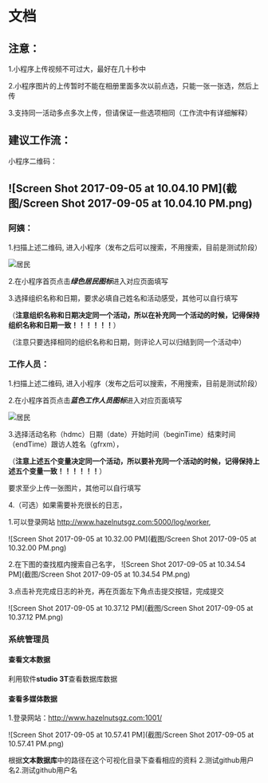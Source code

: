 # 文档

## 注意：

1.小程序上传视频不可过大，最好在几十秒中

2.小程序图片的上传暂时不能在相册里面多次以前点选，只能一张一张选，然后上传

3.支持同一活动多点多次上传，但请保证一些选项相同（工作流中有详细解释）





## 建议工作流： 



小程序二维码：

## ![Screen Shot 2017-09-05 at 10.04.10 PM](截图/Screen Shot 2017-09-05 at 10.04.10 PM.png)

### 阿姨：

1.扫描上述二维码, 进入小程序（发布之后可以搜索，不用搜索，目前是测试阶段）

 ![居民](截图/居民.png)





2.在小程序首页点击***绿色居民图标***进入对应页面填写

3.选择组织名称和日期，要求必填自己姓名和活动感受，其他可以自行填写

（**注意组织名称和日期决定同一个活动，所以在补充同一个活动的时候，记得保持组织名称和日期一致！！！！！！**）

（注意只要选择相同的组织名称和日期，则评论人可以归结到同一个活动中）



### 工作人员：

1.扫描上述二维码, 进入小程序（发布之后可以搜索，不用搜索，目前是测试阶段）

2.在小程序首页点击***蓝色工作人员图标***进入对应页面填写

 ![居民](截图/居民.png)





3.选择活动名称（hdmc）日期（date）开始时间（beginTime）结束时间（endTime）跟访人姓名（gfrxm），

（**注意上述五个变量决定同一个活动，所以要补充同一个活动的时候，记得保持上述五个变量一致！！！！！！**）

要求至少上传一张图片，其他可以自行填写





4.（可选）如果需要补充很长的日志，

1.可以登录网站 http://www.hazelnutsgz.com:5000/log/worker,

 ![Screen Shot 2017-09-05 at 10.32.00 PM](截图/Screen Shot 2017-09-05 at 10.32.00 PM.png)

2.在下图的查找框内搜索自己名字， ![Screen Shot 2017-09-05 at 10.34.54 PM](截图/Screen Shot 2017-09-05 at 10.34.54 PM.png)

3.点击补充完成日志的补充，再在页面左下角点击提交按钮，完成提交

 ![Screen Shot 2017-09-05 at 10.37.12 PM](截图/Screen Shot 2017-09-05 at 10.37.12 PM.png)





### 系统管理员



#### 查看文本数据

利用软件**studio 3T**查看数据库数据



#### 查看多媒体数据

1.登录网站：http://www.hazelnutsgz.com:1001/

![Screen Shot 2017-09-05 at 10.57.41 PM](截图/Screen Shot 2017-09-05 at 10.57.41 PM.png)

根据**文本数据库**中的路径在这个可视化目录下查看相应的资料
2.测试github用户名2.测试github用户名


